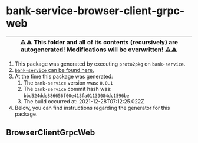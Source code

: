 # bank-service-browser-client-grpc-web

| ⚠️⚠️ This folder and all of its contents (recursively) are autogenerated! Modifications will be overwritten! ⚠️⚠️ |
| --- |

1. This package was generated by executing `proto2pkg` on `bank-service`.
1. [`bank-service` can be found here.](https://github.com/liamzdenek/proto2pkg/example/bank-service)
1. At the time this package was generated:
    1. The `bank-service` version was: `0.0.1`
    1. The `bank-service` commit hash was: `bbd524dde886656f00e413fa01139084dc1596be`
    1. The build occurred at: 2021-12-28T07:12:25.022Z
1. Below, you can find instructions regarding the generator for this package.

## BrowserClientGrpcWeb

```ts

```

